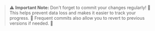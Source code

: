 > ⚠️ **Important Note:** Don't forget to commit your changes regularly! 💾 This helps prevent data loss and makes it easier to track your progress. 🔄 Frequent commits also allow you to revert to previous versions if needed. 🚀

